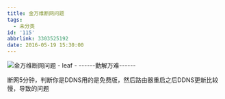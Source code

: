 ```yaml
---
title: 金万维断网问题
tags:
  - 未分类
id: '115'
abbrlink: 3303525192
date: 2016-05-19 15:30:00
---
```


![金万维断网问题 - leaf - ------勤解万难------](http://img2.ph.126.net/yMiWMdXyaXFKHkjkwde7UA==/4947485665744140125.png "金万维断网问题 - leaf - ------勤解万难------")

  

断网5分钟，判断你是DDNS用的是免费版，然后路由器重启之后DDNS更新比较慢，导致的问题